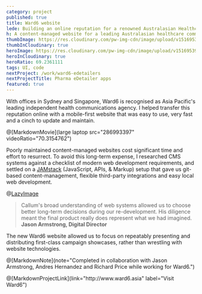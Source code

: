 ```yaml
---
category: project
published: true
title: Ward6 website
lede: Building an online reputation for a renowned Australasian Healthcare communications agency.
h: A content-managed website for a leading Australasian healthcare communications agency.
thumbImage: https://res.cloudinary.com/pw-img-cdn/image/upload/v1516953103/okok/thumb-ward6.jpg
thumbInCloudinary: true
heroImage: https://res.cloudinary.com/pw-img-cdn/image/upload/v1516953959/okok/ward6-hero.jpg
heroInCloudinary: true
heroRatio: 69.2361111
tags: UI, code
nextProject: /work/ward6-edetailers
nextProjectTitle: Pharma eDetailer apps
featured: true
---
```


<!-- heroImage: https://res.cloudinary.com/pw-img-cdn/image/upload/v1516953959/okok/ward6-hero.jpg -->

With offices in Sydney and Singapore, Ward6 is recognised as Asia Pacific's leading independent health communications agency. I helped transfer this reputation online with a mobile-first website that was easy to use, very fast and a cinch to update and maintain.

@[MarkdownMovie](large laptop src="286993397" videoRatio="70.3154762")

Poorly maintained content-managed websites cost significant time and effort to resurrect. To avoid this long-term expense, I researched CMS systems against a checklist of modern web development requirements, and settled on a [JAMstack](https://www.siteleaf.com/blog/jamstack-ecommerce/) (JavaScript, APIs, & Markup) setup that gave us git-based content-management, flexible third-party integrations and easy local web development.

@[LazyImage](src="https://res.cloudinary.com/pw-img-cdn/image/upload/v1522320481/okok/ward6-mobile-screens-dark.png")

> Callum's broad understanding of web systems allowed us to choose better long-term decisions during our re-development. His diligence meant the final product really does represent what we had imagined. **Jason Armstrong, Digital Director**

The new Ward6 website allowed us to focus on repeatably presenting and distributing first-class campaign showcases, rather than wrestling with website technologies.

@[MarkdownNote](note="Completed in collaboration with Jason Armstrong, Andres Hernandez and Richard Price while working for Ward6.")

<p>
@[MarkdownProjectLink](link="http://www.ward6.asia" label="Visit Ward6")
</p>
